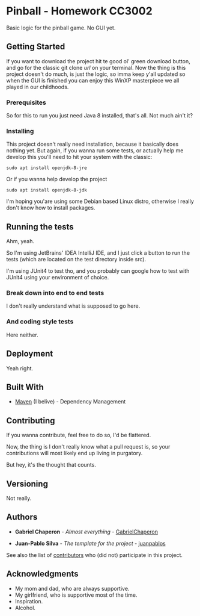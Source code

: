 # Pinball - Homework CC3002

Basic logic for the pinball game. No GUI yet.

## Getting Started

If you want to download the project hit te good ol' green download button, 
and go for the classic git clone _url_ on your terminal.
Now the thing is this project doesn't do much, is just the logic, so imma keep
 y'all updated so when the GUI is finished you can enjoy this WinXP 
 masterpiece we all played in our childhoods.

### Prerequisites

So for this to run you just need Java 8 installed, that's all.
Not much ain't it?

### Installing
This project doesn't really need installation, because it basically does 
nothing yet. But again, if you wanna run some tests, or actually help me 
develop this you'll need to hit your system with the classic:

```
sudo apt install openjdk-8-jre
```
Or if you wanna help develop the project
```
sudo apt install openjdk-8-jdk
```
I'm hoping you'are using some Debian based Linux distro, otherwise I really 
don't know how to install packages.
## Running the tests

Ahm, yeah.

So I'm using JetBrains' IDEA IntelliJ IDE, and I just click a button to run 
the tests (which are located on the test directory inside src).

I'm using JUnit4 to test tho, and you probably can google how to test with 
JUnit4 using your environment of choice.

### Break down into end to end tests

I don't really understand what is supposed to go here.

### And coding style tests


Here neither.

## Deployment

Yeah right.

## Built With

* [Maven](https://maven.apache.org/) (I belive) - Dependency Management

## Contributing

If you wanna contribute, feel free to do so, I'd be flattered.

Now, the thing is I don't really know what a pull request is, so your 
contributions will most likely end up living in purgatory.

But hey, it's the thought that counts.

## Versioning

Not really. 

## Authors

* **Gabriel Chaperon** - *Almost everything* - [GabrielChaperon](https://github.com/GabrielChaperon)

* **Juan-Pablo Silva** - *The template for the project* - [juanpablos](https://github.com/juanpablos)

See also the list of [contributors](https://github.com/GabrielChaperon/cc3002-pinball/contributors) who
(did not) participate in this project.

## Acknowledgments

* My mom and dad, who are always supportive.
* My girlfriend, who is supportive most of the time.
* Inspiration.
* Alcohol.